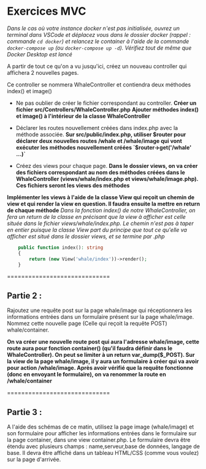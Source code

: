 # Exercices MVC

_Dans le cas où votre instance docker n'est pas initialisée, ouvrez un terminal dans VSCode et déplacez vous dans le dossier docker (rappel : commande `cd docker`) et relancez le container à l'aide de la commande `docker-compose up` (ou `docker-compose up -d`). Vérifiez tout de même que Docker Desktop est lancé_

A partir de tout ce qu'on a vu jusqu'ici, créez un nouveau controller qui affichera 2 nouvelles pages.

Ce controller se nommera WhaleController et contiendra deux méthodes index() et image()

- Ne pas oublier de créer le fichier correspondant au controller.
  **Créer un fichier src/Controllers/WhaleController.php**
  **Ajouter méthodes index() et image() à l'intérieur de la classe WhaleController**

- Déclarer les routes nouvellement créées dans index.php avec la méthode associée.
  **Sur src/public/index.php, utiliser $router pour déclarer deux nouvelles routes /whale et /whale/image qui vont exécuter les méthodes nouvellement créées `$router->get('/whale' ...)`**

- Créez des views pour chaque page.
  **Dans le dossier views, on va créer des fichiers correspondant au nom des méthodes créées dans le WhaleController (views/whale/index.php et views/whale/image.php). Ces fichiers seront les views des méthodes**

**Implémenter les views à l'aide de la classe View qui reçoit un chemin de view et qui render la view en question. Il faudra ensuite la mettre en return de chaque méthode**
_Dans la fonction index() de notre WhaleController, on fera un return de la classe en précisant que la view à afficher est celle située dans le fichier views/whale/index.php. Le chemin n'est pas à taper en entier puisque la classe View part du principe que tout ce qu'elle va afficher est situé dans le dossier views, et se termine par .php_

```php
    public function index(): string
    {
        return (new View('whale/index'))->render();
    }
```

=============================

## Partie 2 :

Rajoutez une requête post sur la page whale/image qui réceptionnera les informations entrées dans un formulaire présent sur la page whale/image. Nommez cette nouvelle page (Celle qui reçoit la requête POST) whale/container.

**On va créer une nouvelle route post qui aura l'adresse whale/image, cette route aura pour fonction container() (qu'il faudra définir dans le WhaleController). On peut se limiter à un return var_dump($\_POST). Sur la view de la page whale/image, il y aura un formulaire à créer qui va avoir pour action /whale/image. Après avoir vérifié que la requête fonctionne (donc en envoyant le formulaire), on va renommer la route en /whale/container**

=============================

## Partie 3 :

A l'aide des schémas de ce matin, utilisez la page image (whale/image) et son formulaire pour afficher les informations entrées dans le formulaire sur la page container, dans une view container.php.
Le formulaire devra être étendu avec plusieurs champs : name,serveur,base de données, langage de base.
Il devra être affiché dans un tableau HTML/CSS (comme vous voulez) sur la page d'arrivée.
